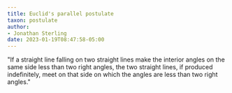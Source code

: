 ```yaml
---
title: Euclid's parallel postulate
taxon: postulate
author:
- Jonathan Sterling
date: 2023-01-19T08:47:58-05:00
---
```


"If a straight line falling on two straight lines make the interior angles on the same side less than two right angles, the two straight lines, if produced indefinitely, meet on that side on which the angles are less than two right angles."
